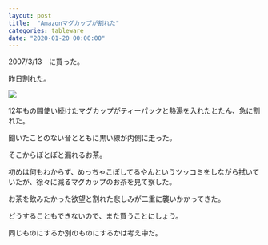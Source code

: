 ```yaml
---
layout: post
title:  "Amazonマグカップが割れた"
categories: tableware
date: "2020-01-20 00:00:00"
---
```


2007/3/13　に買った。

昨日割れた。

<div class="amazon">
<a href="https://www.amazon.co.jp/%E5%90%8D%E5%8F%A4%E5%B1%8B%E5%B7%A5%E8%8A%B8-Nagoya-Kougei-%E3%80%90Amazon-co-jp%E9%99%90%E5%AE%9A%E3%80%91Amazon%E3%82%AA%E3%83%AA%E3%82%B8%E3%83%8A%E3%83%AB%E3%83%9E%E3%82%B0%E3%82%AB%E3%83%83%E3%83%97%E9%BB%92/dp/B000J4P83G/ref=as_li_ss_il?&hvadid=218159319985&hvpos=&hvnetw=g&hvrand=14356525203496470740&hvpone=&hvptwo=&hvqmt=&hvdev=c&hvdvcmdl=&hvlocint=&hvlocphy=1028853&hvtargid=pla-441062764450&psc=1&th=1&psc=1&linkCode=li3&tag=infirmaria112-22&linkId=716af381f92dbac4be91521d6d09e8f3&language=ja_JP" target="_blank"><img border="0" src="//ws-fe.amazon-adsystem.com/widgets/q?_encoding=UTF8&ASIN=B000J4P83G&Format=_SL250_&ID=AsinImage&MarketPlace=JP&ServiceVersion=20070822&WS=1&tag=infirmaria112-22&language=ja_JP" ></a><img src="https://ir-jp.amazon-adsystem.com/e/ir?t=infirmaria112-22&language=ja_JP&l=li3&o=9&a=B000J4P83G" width="1" height="1" border="0" alt="" style="border:none !important; margin:0px !important;" />
</div>

12年もの間使い続けたマグカップがティーパックと熱湯を入れたとたん、急に割れた。

聞いたことのない音とともに黒い線が内側に走った。

そこからぼとぼと漏れるお茶。

初めは何もわからず、めっちゃこぼしてるやんというツッコミをしながら拭いていたが、徐々に減るマグカップのお茶を見て察した。

お茶を飲みたかった欲望と割れた悲しみが二重に襲いかかってきた。

どうすることもできないので、また買うことにしょう。

同じものにするか別のものにするかは考え中だ。
